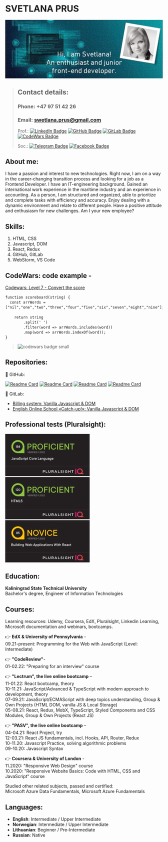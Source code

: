 # SVETLANA PRUS
![image](images/correction.jpg)

>## Contact details:
>
>### Phone: +47 97 51 42 26
>### Email: swetlana.prus@gmail.com
>Prof.:
>[![LinkedIn Badge](https://img.shields.io/badge/LinkedIn-Profile-informational?style=flat&logo=linkedin&logoColor=white&color=0D76A8)](https://www.linkedin.com/in/svetlanaprus/)
>[![GitHub Badge](https://img.shields.io/badge/GitHub-Profile-informational?style=flat&logo=github&logoColor=white&color=0D76A8)](https://github.com/SvetlanaPrus)
>[![GitLab Badge](https://img.shields.io/badge/GitLab-Profile-informational?style=flat&logo=gitlab&logoColor=white&color=0D76A8)](https://gitlab.com/SvetlanaPrus)
>[![CodeWars Badge](https://img.shields.io/badge/Codewars-Profile-informational?style=flat&logo=codewars&logoColor=red&color=0D76A8)](https://www.codewars.com/users/SvetlanaPrus)
>
>Soc.: 
>[![Telegram Badge](https://img.shields.io/badge/Telegram-Profile-informational?style=flat&logo=telegram&logoColor=white&color=0D76A8)](https://t.me/SvetlanaPrus/)
>[![Facebook Badge](https://img.shields.io/badge/Facebook-Profile-informational?style=flat&logo=telegram&logoColor=white&color=0D76A8)](https://www.facebook.com/svetkulvic/)


## About me:

I have a passion and interest to new technologies. Right now, I am on a way in the career-changing transition process and looking for a job as a Frontend Developer. I have an IT-engineering background. Gained an international work experience in the maritime industry and an experience in accounting. As a person, I am structured and organized, able to prioritize and complete tasks with efficiency and accuracy. Enjoy dealing with a dynamic environment and relate to different people. Have a positive attitude and enthusiasm for new challenges. Am I your new employee?

## Skills:

1. HTML, CSS
2. Javascript, DOM
3. React, Redux
4. GitHub, GitLab
5. WebStorm, VS Code

## CodeWars: code example - 
[Codewars: Level 7 - Convert the score](https://www.codewars.com/kata/5b6c220fa0a661fbf200005d)
```
function scoreboard(string) {
  const arrWords = ["nil","one","two","three","four","five","six","seven","eight","nine"];
    
    return string
        .split(' ')
        .filter(word => arrWords.includes(word))
        .map(word => arrWords.indexOf(word));
}
```
><img src="https://www.codewars.com/users/SvetlanaPrus/badges/small" alt="codewars badge small"/>

## Repositories:
📌 GitHub:

[![Readme Card](https://github-readme-stats.vercel.app/api/pin/?username=SvetlanaPrus&repo=Tips-and-Tricks-Redux&title_color=ffffff&text_color=c9cacc&icon_color=85E0F2&bg_color=17505C)](https://github.com/SvetlanaPrus/Tips-and-Tricks-Redux)
[![Readme Card](https://github-readme-stats.vercel.app/api/pin/?username=SvetlanaPrus&repo=Weather-Redux-API--React-hook-form-&title_color=ffffff&text_color=c9cacc&icon_color=85E0F2&bg_color=17505C)](https://github.com/SvetlanaPrus/Weather-Redux-API--React-hook-form-)
[![Readme Card](https://github-readme-stats.vercel.app/api/pin/?username=SvetlanaPrus&repo=Codewars&title_color=ffffff&text_color=c9cacc&icon_color=85E0F2&bg_color=17505C)](https://github.com/SvetlanaPrus/Codewars)
[![Readme Card](https://github-readme-stats.vercel.app/api/pin/?username=SvetlanaPrus&repo=Codewars-Solutions&title_color=ffffff&text_color=c9cacc&icon_color=85E0F2&bg_color=17505C)](https://github.com/SvetlanaPrus/Codewars-Solutions)

📌 GitLab:
* [Billing system: Vanilla Javascript & DOM](https://gitlab.com/SvetlanaPrus/svprus-jsb-project2)
* [English Online School «Catch-up!»: Vanilla Javascript & DOM](https://gitlab.com/SvetlanaPrus/svprus-jsb-project1)

## Professional tests (Pluralsight): 
![drawing](./images/javascript270.jpg)  ![drawing](./images/html270.jpg)  ![drawing](./images/react270.jpg)

## Education:

**Kaliningrad State Technical University**\
Bachelor's degree, Engineer of Information Technologies

## Courses:
Learning resources: Udemy, Coursera, EdX, Pluralsight, Linkedin Learning, Microsoft documentation and webinars, bootcamps.

👉 **EdX & University of Pennsylvania** -\
09.21-present: Programming for the Web with JavaScript (Level: Intermediate)

👉 **"CodeReview"**-\
01-02.22: "Preparing for an interview" course

👉 **"Lectrum", the live online bootcamp** –\
11-01.22: React bootcamp, theory\
10-11.21: JavaScript/Advanced & TypeScript with modern approach to development, theory\
07-09.21: JavaScript/ECMAScript with deep topics understanding, Group & Own Projects (HTML DOM, vanilla JS & Local Storage)\
05-08.21: React, Redux, MobX, TypeScript, Styled Components and CSS Modules, Group & Own Projects (React JS)

👉 **"PASV", the live online bootcamp** –\
04-04.21: React Project, try\
12-03.21: React JS fundamentals, incl. Hooks, API, Router, Redux\
10-11.20: Javascript Practice, solving algorithmic problems\
09-10.20: Javascript Syntax

👉 **Coursera & University of London** -\
11.2020: "Responsive Web Design" course\
10.2020: "Responsive Website Basics: Code with HTML, CSS and JavaScript" course

Studied other related subjects, passed and certified:\
Microsoft Azure Data Fundamentals, Microsoft Azure Fundamentals

## Languages:

* **English**: Intermediate / Upper Intermediate
* **Norwegian**: Intermediate / Upper Intermediate
* **Lithuanian**: Beginner / Pre-Intermediate
* **Russian**: Native
